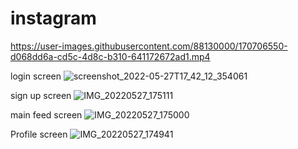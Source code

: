 # instagram



https://user-images.githubusercontent.com/88130000/170706550-d068dd6a-cd5c-4d8c-b310-641172672ad1.mp4



login screen
![screenshot_2022-05-27T17_42_12_354061](https://user-images.githubusercontent.com/88130000/170700248-6d221c02-d1ca-4573-9376-f19efae806e3.jpg)

sign up screen
![IMG_20220527_175111](https://user-images.githubusercontent.com/88130000/170700313-69d366af-0731-4dea-8df9-52b292f3826f.JPG)

main feed screen
![IMG_20220527_175000](https://user-images.githubusercontent.com/88130000/170700375-70a04500-d356-4ed5-8bb6-997f53b78861.JPG)

Profile screen
![IMG_20220527_174941](https://user-images.githubusercontent.com/88130000/170700440-fb815005-4b56-43ed-856f-d4ca52c698ad.JPG)


